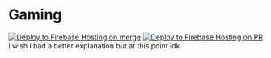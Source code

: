 # Gaming
[![Deploy to Firebase Hosting on merge](https://github.com/noticemeimhere/Gaming/actions/workflows/firebase-hosting-merge.yml/badge.svg?branch=main)](https://github.com/noticemeimhere/Gaming/actions/workflows/firebase-hosting-merge.yml) [![Deploy to Firebase Hosting on PR](https://github.com/noticemeimhere/Gaming/actions/workflows/firebase-hosting-pull-request.yml/badge.svg)](https://github.com/noticemeimhere/Gaming/actions/workflows/firebase-hosting-pull-request.yml)
<br>
i wish i had a better explanation but at this point idk
